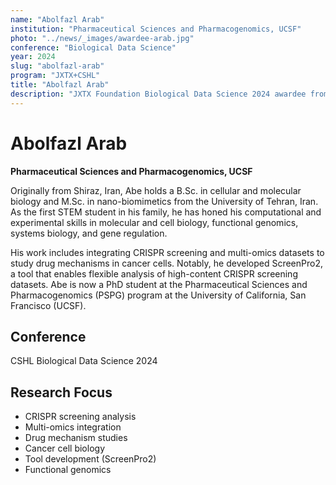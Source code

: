 ```yaml
---
name: "Abolfazl Arab"
institution: "Pharmaceutical Sciences and Pharmacogenomics, UCSF"
photo: "../news/_images/awardee-arab.jpg"
conference: "Biological Data Science"
year: 2024
slug: "abolfazl-arab"
program: "JXTX+CSHL"
title: "Abolfazl Arab"
description: "JXTX Foundation Biological Data Science 2024 awardee from UCSF"
---
```


# Abolfazl Arab

**Pharmaceutical Sciences and Pharmacogenomics, UCSF**

Originally from Shiraz, Iran, Abe holds a B.Sc. in cellular and molecular biology and M.Sc. in nano-biomimetics from the University of Tehran, Iran. As the first STEM student in his family, he has honed his computational and experimental skills in molecular and cell biology, functional genomics, systems biology, and gene regulation.

His work includes integrating CRISPR screening and multi-omics datasets to study drug mechanisms in cancer cells. Notably, he developed ScreenPro2, a tool that enables flexible analysis of high-content CRISPR screening datasets. Abe is now a PhD student at the Pharmaceutical Sciences and Pharmacogenomics (PSPG) program at the University of California, San Francisco (UCSF).

## Conference
CSHL Biological Data Science 2024

## Research Focus
- CRISPR screening analysis
- Multi-omics integration
- Drug mechanism studies
- Cancer cell biology
- Tool development (ScreenPro2)
- Functional genomics